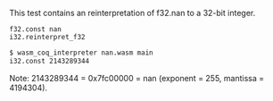 This test contains an reinterpretation of f32.nan to a 32-bit integer.

```wasm
f32.const nan
i32.reinterpret_f32
```

```sh
$ wasm_coq_interpreter nan.wasm main
i32.const 2143289344

```
Note: 2143289344 = 0x7fc00000 = nan (exponent = 255, mantissa = 4194304).

